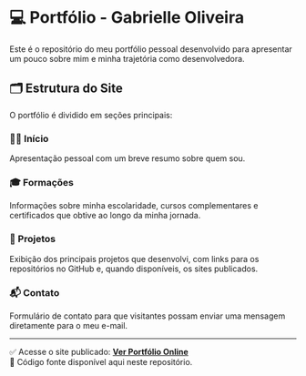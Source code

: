 # 💻 Portfólio - Gabrielle Oliveira

Este é o repositório do meu portfólio pessoal desenvolvido para apresentar um pouco sobre mim e minha trajetória como desenvolvedora.

## 🗂️ Estrutura do Site

O portfólio é dividido em seções principais:

### 🧑‍💼 Início
Apresentação pessoal com um breve resumo sobre quem sou.

### 🎓 Formações
Informações sobre minha escolaridade, cursos complementares e certificados que obtive ao longo da minha jornada.

### 💼 Projetos
Exibição dos principais projetos que desenvolvi, com links para os repositórios no GitHub e, quando disponíveis, os sites publicados.

### 📬 Contato
Formulário de contato para que visitantes possam enviar uma mensagem diretamente para o meu e-mail.

---

✅ Acesse o site publicado: [**Ver Portfólio Online**](https://portfolio-gabrielle-oliveira.vercel.app/)  
📁 Código fonte disponível aqui neste repositório.
